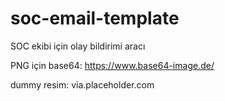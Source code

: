 # soc-email-template
SOC ekibi için olay bildirimi aracı

PNG için base64: https://www.base64-image.de/

dummy resim: via.placeholder.com
